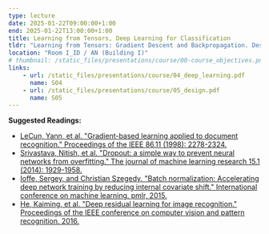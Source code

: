 ```yaml
---
type: lecture
date: 2025-01-22T09:00:00+1:00
end: 2025-01-22T13:00:00+1:00
title: Learning from Tensors, Deep Learning for Classification
tldr: "Learning from Tensors: Gradient Descent and Backpropagation. Designing and Improving Deep Learning Models."
location: "Room I_ID / AN (Building I)"
# thumbnail: /static_files/presentations/course/00-course_objectives.png
links: 
    - url: /static_files/presentations/course/04_deep_learning.pdf
      name: S04
    - url: /static_files/presentations/course/05_design.pdf
      name: S05
---
```


**Suggested Readings:**
- [LeCun, Yann, et al. "Gradient-based learning applied to document recognition." Proceedings of the IEEE 86.11 (1998): 2278-2324.](https://ieeexplore.ieee.org/abstract/document/726791)
- [Srivastava, Nitish, et al. "Dropout: a simple way to prevent neural networks from overfitting." The journal of machine learning research 15.1 (2014): 1929-1958.](https://jmlr.org/papers/v15/srivastava14a.html)
- [Ioffe, Sergey, and Christian Szegedy. "Batch normalization: Accelerating deep network training by reducing internal covariate shift." International conference on machine learning. pmlr, 2015.](http://proceedings.mlr.press/v37/ioffe15.html)
- [He, Kaiming, et al. "Deep residual learning for image recognition." Proceedings of the IEEE conference on computer vision and pattern recognition. 2016.](https://openaccess.thecvf.com/content_cvpr_2016/html/He_Deep_Residual_Learning_CVPR_2016_paper.html)

